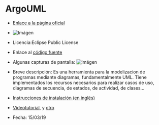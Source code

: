 # ArgoUML

* [Enlace a la página oficial](http://argouml.tigris.org/)

* ![Imágen](http://argouml.tigris.org/images/argologo100x100.gif)

* Licencia:Eclipse Public License

* Enlace al [código fuente](http://argouml.tigris.org/source/browse/argouml/trunk/src/)

* Algunas capturas de pantalla: ![Imágen](https://i.ytimg.com/vi/yx7D_UdZzSc/maxresdefault.jpg)

* Breve descripción: Es una herramienta para la modelizacion de programas mediante diagramas, fundamentalmente UML. Tiene implementados los recursos necesarios para realizar casos de uso, diagramas de secuencia, de estados, de actividad, de clases...

* [Instrucciones de instalación (en inglés)](http://argouml-stats.tigris.org/documentation/quickguide-0.32/)

* [Videotutorial](https://www.youtube.com/playlist?list=PL1FOYmrrT6nzl7J54_SnkbwwoFM4RiaaA), y [otro](https://www.youtube.com/playlist?list=PLljyuegIcLU3YnUt2y2IciS7-vF9UzSir)


* Fecha: 15/03/19